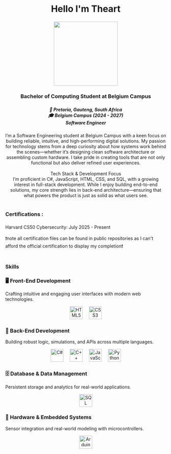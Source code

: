 <h1 align="center">Hello I'm Theart</h1>

###

<div align="center">
  <img height="200" src="https://cdn.discordapp.com/attachments/1208343853883457577/1384523764246511697/TheartBanner.png?ex=68b100fc&is=68afaf7c&hm=a57337d871815fe97c7060a011c9375f2e10aa4559f798b3b909a07806ee9445&">
</div>

###

<h3 align="center">Bachelor of Computing Student at Belgium Campus</h3>

###

<h5 align="center">📍 Pretoria, Gauteng, South Africa<br>🎓 Belgium Campus (2024 - 2027)<br>Software Engineer</h5>

###

<p align="center">I’m a Software Engineering student at Belgium Campus with a keen focus on building reliable, intuitive, and high-performing digital solutions. My passion for technology stems from a deep curiosity about how systems work behind the scenes—whether it’s designing clean software architecture or assembling custom hardware. I take pride in creating tools that are not only functional but also deliver refined user experiences.<br><br>Tech Stack & Development Focus<br>I’m proficient in C#, JavaScript, HTML, CSS, and SQL, with a growing interest in full-stack development. While I enjoy building end-to-end solutions, my core strength lies in back-end architecture—ensuring that what powers the product is just as solid as what users see.</p>

###

<h1 align="center"></h1>

###

<h3 align="left">Certifications :</h3>

###

<p align="left">Harvard CS50 Cybersecurity: July 2025 - Present<br><br>❗note all certification files can be found in public repositories as I can't afford the official certification to display my completion❗</p>

###

<h1 align="left"></h1>

###

<h3 align="left">Skills</h3>

###

<h3>🖥️ Front-End Development</h3>
<p>Crafting intuitive and engaging user interfaces with modern web technologies.</p>
<div align="center">
  <img src="https://cdn.jsdelivr.net/gh/devicons/devicon/icons/html5/html5-original.svg" height="40" alt="HTML5" />
  <img width="12" />
  <img src="https://cdn.jsdelivr.net/gh/devicons/devicon/icons/css3/css3-original.svg" height="40" alt="CSS3" />
</div>

<h3>🧠 Back-End Development</h3>
<p>Building robust logic, simulations, and APIs across multiple languages.</p>
<div align="center">
  <img src="https://cdn.jsdelivr.net/gh/devicons/devicon/icons/csharp/csharp-original.svg" height="40" alt="C#" />
  <img width="12" />
  <img src="https://cdn.jsdelivr.net/gh/devicons/devicon/icons/cplusplus/cplusplus-original.svg" height="40" alt="C++" />
  <img width="12" />
  <img src="https://cdn.jsdelivr.net/gh/devicons/devicon/icons/javascript/javascript-plain.svg" height="40" alt="JavaScript (Node.js)" />
  <img width="12" />
  <img src="https://cdn.jsdelivr.net/gh/devicons/devicon/icons/python/python-original.svg" height="40" alt="Python" />
</div>

<h3>🗄️ Database & Data Management</h3>
<p>Persistent storage and analytics for real-world applications.</p>
<div align="center">
  <img src="https://cdn.jsdelivr.net/gh/devicons/devicon/icons/microsoftsqlserver/microsoftsqlserver-plain.svg" height="40" alt="SQL Server" />
</div>

<h3>🔧 Hardware & Embedded Systems</h3>
<p>Sensor integration and real-world modeling with microcontrollers.</p>
<div align="center">
  <img src="https://cdn.jsdelivr.net/gh/devicons/devicon/icons/arduino/arduino-original.svg" height="40" alt="Arduino" />
</div>


###
